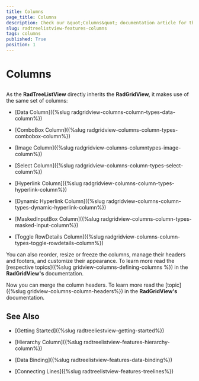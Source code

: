 ```yaml
---
title: Columns
page_title: Columns
description: Check our &quot;Columns&quot; documentation article for the RadTreeListView {{ site.framework_name }} control.
slug: radtreelistview-features-columns
tags: columns
published: True
position: 1
---
```


# Columns



## 

As the __RadTreeListView__ directly inherits the __RadGridView,__ it makes use of the same set of columns:

* [Data Column]({%slug radgridview-columns-column-types-data-column%})

* [ComboBox Column]({%slug radgridview-columns-column-types-combobox-column%})

* [Image Column]({%slug radgridview-columns-columntypes-image-column%})

* [Select Column]({%slug radgridview-columns-column-types-select-column%})

* [Hyperlink Column]({%slug radgridview-columns-column-types-hyperlink-column%})

* [Dynamic Hyperlink Column]({%slug radgridview-columns-column-types-dynamic-hyperlink-column%})

* [MaskedInputBox Column]({%slug radgridview-columns-column-types-masked-input-column%})

* [Toggle RowDetails Column]({%slug radgridview-columns-column-types-toggle-rowdetails-column%})

You can also reorder, resize or freeze the columns, manage their headers and footers, and customize their appearance. To learn more read the [respective topics]({%slug gridview-columns-defining-columns %}) in the __RadGridView's__ documentation.



Now you can merge the column headers. To learn more read the [topic]({%slug gridview-columns-column-headers%}) in the __RadGridView's__ documentation.
        

## See Also

 * [Getting Started]({%slug radtreeliestview-getting-started%})

 * [Hierarchy Column]({%slug radtreelistview-features-hierarchy-column%})

 * [Data Binding]({%slug radtreelistview-features-data-binding%})

 * [Connecting Lines]({%slug radtreelistview-features-treelines%})
